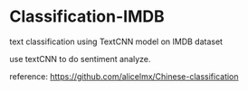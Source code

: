# Classification-IMDB
text classification using TextCNN model on IMDB dataset

use textCNN to do sentiment analyze.

reference:
https://github.com/alicelmx/Chinese-classification
